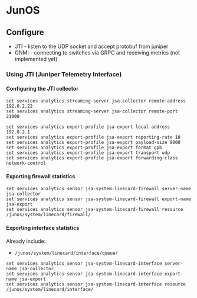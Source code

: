 # JunOS

## Configure

* JTI - listen to the UDP socket and accept protobuf from juniper
* GNMI - connecting to switches via GRPC and receiving metrics (not implemented yet)

### Using JTI (Juniper Telemetry Interface)

#### Configuring the JTI collector

```shell
set services analytics streaming-server jsa-collector remote-address 192.0.2.22
set services analytics streaming-server jsa-collector remote-port 21000
```

```shell
set services analytics export-profile jsa-export local-address 192.0.2.1
set services analytics export-profile jsa-export reporting-rate 10
set services analytics export-profile jsa-export payload-size 9000
set services analytics export-profile jsa-export format gpb
set services analytics export-profile jsa-export transport udp
set services analytics export-profile jsa-export forwarding-class network-control
```

#### Exporting firewall statistics

```shell
set services analytics sensor jsa-system-linecard-firewall server-name jsa-collector
set services analytics sensor jsa-system-linecard-firewall export-name jsa-export
set services analytics sensor jsa-system-linecard-firewall resource /junos/system/linecard/firewall/
```

#### Exporting interface statistics

Already include:

* `/junos/system/linecard/interface/queue/`

```shell
set services analytics sensor jsa-system-linecard-interface server-name jsa-collector
set services analytics sensor jsa-system-linecard-interface export-name jsa-export
set services analytics sensor jsa-system-linecard-interface resource /junos/system/linecard/interface/
```
